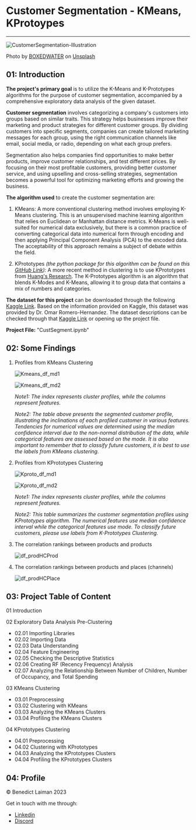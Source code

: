 # Customer Segmentation - KMeans, KProtoypes

<hr>

![CustomerSegmentation-Illustration](pic/boxedwater-conv.jpeg)

Photo by [BOXEDWATER](https://unsplash.com/@boxedwater) on [Unsplash](https://unsplash.com/photos/7H1hDt694s8)

## 01: Introduction

**The project's primary goal** is to utilize the K-Means and K-Prototypes algorithms for the purpose of customer segmentation, accompanied by a comprehensive exploratory data analysis of the given dataset.

**Customer segmentation** involves categorizing a company's customers into groups based on similar traits. This strategy helps businesses improve their marketing and product strategies for different customer groups. By dividing customers into specific segments, companies can create tailored marketing messages for each group, using the right communication channels like email, social media, or radio, depending on what each group prefers.


Segmentation also helps companies find opportunities to make better products, improve customer relationships, and test different prices. By focusing on their most profitable customers, providing better customer service, and using upselling and cross-selling strategies, segmentation becomes a powerful tool for optimizing marketing efforts and growing the business.



**The algorithm used** to create the customer segmentation are: 

1. KMeans: A more conventional clustering method involves employing K-Means clustering. This is an unsupervised machine learning algorithm that relies on Euclidean or Manhattan distance metrics. K-Means is well-suited for numerical data exclusively, but there is a common practice of converting categorical data into numerical form through encoding and then applying Principal Component Analysis (PCA) to the encoded data. The acceptability of this approach remains a subject of debate within the field.

2. KPrototypes *(the python package for this algorithm can be found on this [GitHub Link](https://github.com/nicodv/kmodes)):* 
A more recent method in clustering is to use KPrototypes from [Huang's Research](https://github.com/nicodv/kmodes#huang97). The K-Prototypes algorithm is an algorithm that blends K-Modes and K-Means, allowing it to group data that contains a mix of numbers and categories. 



**The dataset for this project** can be downloaded through the following [Kaggle Link](https://www.kaggle.com/datasets/imakash3011/customer-personality-analysis). Based on the information provided on Kaggle, this dataset was provided by Dr. Omar Romero-Hernandez. The dataset descriptions can be checked through that [Kaggle Link](https://www.kaggle.com/datasets/imakash3011/customer-personality-analysis) or opening up the project file.

**Project File:** "CustSegment.ipynb"

## 02: Some Findings

1. Profiles from KMeans Clustering

   ![Kmeans_df_md1](pic/Kmeans_df_md1.png)

   ![Kmeans_df_md2](pic/Kmeans_df_md2.png)

   *Note1: The index represents cluster profiles, while the columns represent features.*

   *Note2: The table above presents the segmented customer profile, illustrating the inclinations of each profiled customer in various features. Tendencies for numerical values are determined using the median confidence interval due to the non-normal distribution of the data, while categorical features are assessed based on the mode. It is also important to remember that to classify future customers, it is best to use the labels from KMeans clustering.*

   

2. Profiles from KPrototypes Clustering

   ![Kproto_df_md1](pic/Kproto_df_md1.png)

   ![Kproto_df_md2](pic/Kproto_df_md2.png)

   *Note1: The index represents cluster profiles, while the columns represent features.*

   *Note2: This table summarizes the customer segmentation profiles using KPrototypes algorithm. The numerical features use median confidence interval while the categorical features use mode. To classify future customers, please use labels from K-Prototypes Clustering.*

   

3. The correlation rankings between products and products

   ![df_prodHCProd](pic/df_prodHCProd.png)

   

4. The correlation rankings between products and places (channels)

   ![df_prodHCPlace](pic/df_prodHCPlace.png)

   

## 03: Project Table of Content

01 Introduction

02 Exploratory Data Analysis Pre-Clustering

- 02.01 Importing Libraries
- 02.02 Importing Data
- 02.03 Data Understanding
- 02.04 Feature Engineering
- 02.05 Checking the Descriptive Statistics
- 02.06 Creating RF (Recency Frequency) Analysis
- 02.07 Analyzing the Relationship Between Number of Children, Number of Occupancy, and Total Spending

03 KMeans Clustering

- 03.01 Preprocessing
- 03.02 Clustering with KMeans
- 03.03 Analyzing the KMeans Clusters
- 03.04 Profiling the KMeans Clusters

04 KPrototypes Clustering

- 04.01 Preprocessing
- 04.02 Clustering with KPrototypes
- 04.03 Analyzing the KPrototypes Clusters
- 04.04 Profiling the KPrototypes Clusters



## 04: Profile

© Benedict Laiman 2023

Get in touch with me through:

- [Linkedin](https://www.linkedin.com/in/benedict-laiman-60401319a/)
- [Discord](https://discordapp.com/users/525654231940857867/)

